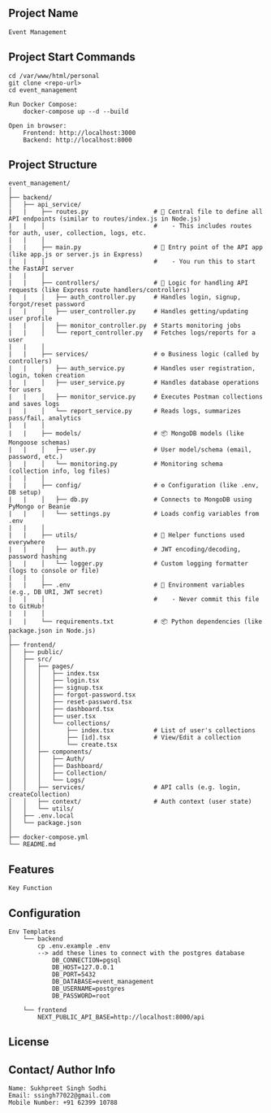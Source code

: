 ## Project Name
    Event Management

## Project Start Commands
    cd /var/www/html/personal
    git clone <repo-url>
    cd event_management

    Run Docker Compose:
        docker-compose up --d --build

    Open in browser:
        Frontend: http://localhost:3000
        Backend: http://localhost:8000

## Project Structure
    event_management/
    │
    ├── backend/
    │   ├── api_service/
    |   |    ├── routes.py                  # 🚦 Central file to define all API endpoints (similar to routes/index.js in Node.js)
    |   |    │                              #    - This includes routes for auth, user, collection, logs, etc.
    |   |    │
    |   |    ├── main.py                    # 🚀 Entry point of the API app (like app.js or server.js in Express)
    |   |    │                              #    - You run this to start the FastAPI server
    |   |    │
    |   |    ├── controllers/               # 🧠 Logic for handling API requests (like Express route handlers/controllers)
    |   |    │   ├── auth_controller.py     # Handles login, signup, forgot/reset password
    |   |    │   ├── user_controller.py     # Handles getting/updating user profile
    |   |    │   ├── monitor_controller.py  # Starts monitoring jobs
    |   |    │   └── report_controller.py   # Fetches logs/reports for a user
    |   |    │
    |   |    ├── services/                  # ⚙️ Business logic (called by controllers)
    |   |    │   ├── auth_service.py        # Handles user registration, login, token creation
    |   |    │   ├── user_service.py        # Handles database operations for users
    |   |    │   ├── monitor_service.py     # Executes Postman collections and saves logs
    |   |    │   └── report_service.py      # Reads logs, summarizes pass/fail, analytics
    |   |    │
    |   |    ├── models/                    # 📦 MongoDB models (like Mongoose schemas)
    |   |    │   ├── user.py                # User model/schema (email, password, etc.)
    |   |    │   └── monitoring.py          # Monitoring schema (collection info, log files)
    |   |    │
    |   |    ├── config/                    # ⚙️ Configuration (like .env, DB setup)
    |   |    │   ├── db.py                  # Connects to MongoDB using PyMongo or Beanie
    |   |    │   └── settings.py            # Loads config variables from .env
    |   |    │
    |   |    ├── utils/                     # 🧰 Helper functions used everywhere
    |   |    │   ├── auth.py                # JWT encoding/decoding, password hashing
    |   |    │   └── logger.py              # Custom logging formatter (logs to console or file)
    |   |    │
    |   |    ├── .env                       # 🔐 Environment variables (e.g., DB URI, JWT secret)
    |   |    │                              #    - Never commit this file to GitHub!
    |   |    │
    |   |    └── requirements.txt           # 📦 Python dependencies (like package.json in Node.js)
    │
    ├── frontend/
    │   ├── public/
    │   ├── src/
    │   │   ├── pages/
    │   │   │   ├── index.tsx
    │   │   │   ├── login.tsx
    │   │   │   ├── signup.tsx
    │   │   │   ├── forgot-password.tsx
    │   │   │   ├── reset-password.tsx
    │   │   │   ├── dashboard.tsx
    │   │   │   ├── user.tsx
    │   │   │   └── collections/
    │   │   │       ├── index.tsx           # List of user's collections
    │   │   │       ├── [id].tsx            # View/Edit a collection
    │   │   │       └── create.tsx
    │   │   ├── components/
    │   │   │   ├── Auth/
    │   │   │   ├── Dashboard/
    │   │   │   ├── Collection/
    │   │   │   └── Logs/
    │   │   ├── services/                   # API calls (e.g. login, createCollection)
    │   │   ├── context/                    # Auth context (user state)
    │   │   └── utils/
    │   ├── .env.local
    │   └── package.json
    │
    ├── docker-compose.yml
    └── README.md

## Features
    Key Function

## Configuration
    Env Templates
        └── backend
            cp .env.example .env
            --> add these lines to connect with the postgres database
                DB_CONNECTION=pgsql
                DB_HOST=127.0.0.1
                DB_PORT=5432
                DB_DATABASE=event_management
                DB_USERNAME=postgres
                DB_PASSWORD=root

        └── frontend
            NEXT_PUBLIC_API_BASE=http://localhost:8000/api


## License


## Contact/ Author Info
    Name: Sukhpreet Singh Sodhi
    Email: ssingh77022@gmail.com
    Mobile Number: +91 62399 10788
